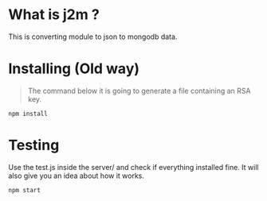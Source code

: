 # What is j2m ?
This is converting module to json to mongodb data.
# Installing (Old way)

> The command below it is going to generate a file containing an RSA key.

`npm install`

# Testing 

Use the test.js inside the server/ and check if everything installed fine.
It will also give you an idea about how it works.

`npm start`
